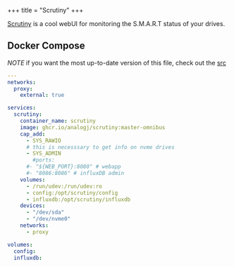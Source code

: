 +++
title = "Scrutiny"
+++

[Scrutiny](https://github.com/AnalogJ/scrutiny) is a cool webUI for monitoring the S.M.A.R.T status of your drives.

## Docker Compose

*NOTE* if you want the most up-to-date version of this file, check out the [src](https://github.com/scottross123/home-server/blob/master/apps/scrutiny/compose.yaml)

```yaml
---
networks:
  proxy:
    external: true

services:
  scrutiny:
    container_name: scrutiny
    image: ghcr.io/analogj/scrutiny:master-omnibus
    cap_add:
      - SYS_RAWIO
      # this is necesssary to get info on nvme drives
      - SYS_ADMIN
        #ports:
      #- "${WEB_PORT}:8080" # webapp
      #- "8086:8086" # influxDB admin
    volumes:
      - /run/udev:/run/udev:ro
      - config:/opt/scrutiny/config
      - influxdb:/opt/scrutiny/influxdb
    devices:
      - "/dev/sda"
      - "/dev/nvme0"
    networks:
      - proxy

volumes:
  config:
  influxdb:
```
